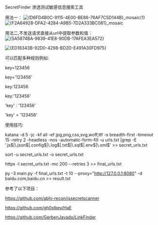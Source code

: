 SecretFinder 渗透测试敏感信息搜索工具

用法一：
![{D6FD4B0C-9115-4E00-BE86-76AF7C5D144B}_mosaic(1)](https://github.com/user-attachments/assets/122b3aa9-9801-4ddd-a784-dbfb3134e728)
![{F2A64928-DFA2-4284-A9B5-7D2A333BC081}_mosaic](https://github.com/user-attachments/assets/2dabfad6-b7ed-48e8-addf-7948f8ba5cff)



用法二,不发送请求直接从url中提取参数和值：
![{5A5874BA-9839-41E8-90DB-17AFEA3EA572}](https://github.com/user-attachments/assets/60cef0ed-0454-402a-a9cf-dfdaad263d8d)

![{ED18343B-92D0-4298-BD2D-E491A30FD975}](https://github.com/user-attachments/assets/cc16f8ea-c2f7-402b-8a64-4a17bc12da4a)


可以匹配多种规则例如:

key=123456

key='123456'

key:123456

key:'123456'

'key' : '123456'

'key' = '123456'


使用技巧:


katana -d 5 -jc -kf all -ef jpg,png,css,svg,woff,ttf  -s breadth-first -timeout 15 -retry 2 -headless -nos -automatic-form-fill -u urls.txt |grep -E '\.js$|\.json$|\.config$|\.log$|\.txt$|\.sql$|\.env$|\.xml$' >> secret_urls.txt

sort -u secret_urls.txt -o secret_urls.txt

httpx -l secret_urls.txt -mc 200 --retries 3 >> final_urls.txt

py -3 main.py -f final_urls.txt -t 10 --proxy="http://127.0.0.1:8080" -d baidu.com,baidu.cn >> result.txt
 



参考了以下项目：

https://github.com/abhi-recon/jssecretscanner

https://github.com/gh0stkey/HaE

https://github.com/GerbenJavado/LinkFinder
